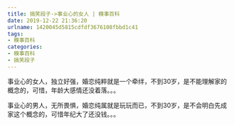 ```yaml
---
title: 搞笑段子->事业心的女人 | 糗事百科
date: 2019-12-22 21:36:20
urlname: 1420045d5815cdfdf3676108fbbd1c41
tags: 
- 糗事百科
categories:
- 糗事百科
- 搞笑段子
---
```

事业心的女人，独立好强，婚恋纯粹就是一个牵绊，不到30岁，是不能理解家的概念的，可惜，年龄大感情还没着落。。。

事业心的男人，无所畏惧，婚恋纯属就是玩玩而已，不到30岁，是不会明白先成家这个概念的，可惜年纪大了还没钱。。。


